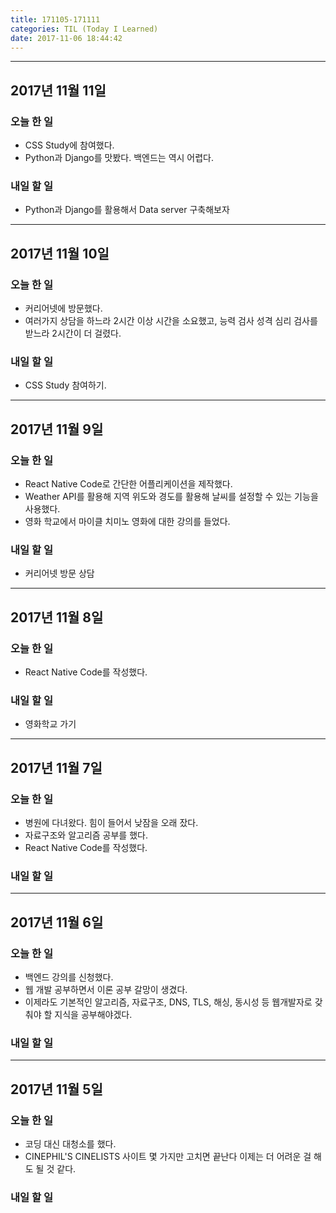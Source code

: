 ```yaml
---
title: 171105-171111
categories: TIL (Today I Learned)
date: 2017-11-06 18:44:42
---
```



---

## 2017년 11월 11일

### 오늘 한 일

  - CSS Study에 참여했다.
  - Python과 Django를 맛봤다. 백엔드는 역시 어렵다.

### 내일 할 일
  - Python과 Django를 활용해서 Data server 구축해보자

---

## 2017년 11월 10일

### 오늘 한 일
  - 커리어넷에 방문했다.
  - 여러가지 상담을 하느라 2시간 이상 시간을 소요했고, 능력 검사 성격 심리 검사를 받느라 2시간이 더 걸렸다.


### 내일 할 일
  - CSS Study 참여하기.


---

## 2017년 11월 9일

### 오늘 한 일
  - React Native Code로 간단한 어플리케이션을 제작했다.
  - Weather API를 활용해 지역 위도와 경도를 활용해 날씨를 설정할 수 있는 기능을 사용했다.
  - 영화 학교에서 마이클 치미노 영화에 대한 강의를 들었다.

### 내일 할 일
  - 커리어넷 방문 상담


---

## 2017년 11월 8일

### 오늘 한 일
  - React Native Code를 작성했다.

### 내일 할 일
  - 영화학교 가기

---

## 2017년 11월 7일

### 오늘 한 일
  - 병원에 다녀왔다. 힘이 들어서 낮잠을 오래 잤다.
  - 자료구조와 알고리즘 공부를 했다.
  - React Native Code를 작성했다.


### 내일 할 일


---

## 2017년 11월 6일

### 오늘 한 일
  - 백엔드 강의를 신청했다.
  - 웹 개발 공부하면서 이론 공부 갈망이 생겼다.
  - 이제라도 기본적인 알고리즘, 자료구조, DNS, TLS, 해싱, 동시성 등 웹개발자로 갖춰야 할 지식을 공부해야겠다.


### 내일 할 일


---

## 2017년 11월 5일

### 오늘 한 일
  - 코딩 대신 대청소를 했다.
  - CINEPHIL'S CINELISTS 사이트 몇 가지만 고치면 끝난다 이제는 더 어려운 걸 해도 될 것 같다.

### 내일 할 일